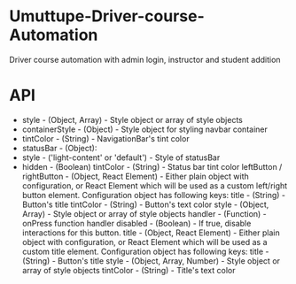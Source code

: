 # Umuttupe-Driver-course-Automation
Driver course automation with admin login, instructor and student addition

# API
 
* style - (Object, Array) - Style object or array of style objects  
* containerStyle - (Object) - Style object for styling navbar container
* tintColor - (String) - NavigationBar's tint color
* statusBar - (Object):
* style - ('light-content' or 'default') - Style of statusBar
* hidden - (Boolean)
tintColor - (String) - Status bar tint color
leftButton / rightButton - (Object, React Element) - Either plain object with configuration, or React Element which will be used as a custom left/right button element. Configuration object has following keys:
title - (String) - Button's title
tintColor - (String) - Button's text color
style - (Object, Array) - Style object or array of style objects
handler - (Function) - onPress function handler
disabled - (Boolean) - If true, disable interactions for this button.
title - (Object, React Element) - Either plain object with configuration, or React Element which will be used as a custom title element. Configuration object has following keys:
title - (String) - Button's title
style - (Object, Array, Number) - Style object or array of style objects
tintColor - (String) - Title's text color
 
